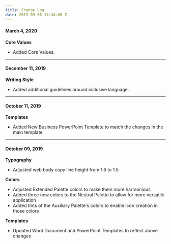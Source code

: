 ```yaml
---
title: Change Log
date: 2019-09-06 17:34:00 Z
---
```


#### **March 4, 2020**

**Core Values** 

* Added Core Values.

---

#### **December 11, 2019**

**Writing Style** 

* Added additional guidelines around inclusive language.

---

#### **October 11, 2019**

**Templates** 

* Added New Business PowerPoint Template to match the changes in the main template

---

#### **October 09, 2019**

**Typography**
* Adjusted web body copy line height from 1.6 to 1.5

 
**Colors**
* Adjusted Extended Palette colors to make them more harmonious
* Added three new colors to the Neutral Palette to allow for more versatile application
* Added tints of the Auxiliary Palette's colors to enable icon creation in those colors


**Templates**
* Updated Word Document and PowerPoint Templates to reflect above changes